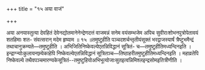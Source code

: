 +++
title = "१५ अया वाजं"

+++

अया अनयास्तुत्या देवहितं देवेनद्योतमानेनेन्द्रेणदत्तं वाजमन्नं सनेम वयंसम्भजेम अपिच सुवीराःशोभनपुत्रोपेतावयं शतहिमाः शत- संवत्सरान् मदेम हृष्याम ॥ १५ ॥तमुष्टुहीति पञ्चदशर्चन्तृतीयंसूक्तं भरद्वाजस्यार्षं त्रैष्टुभमैन्द्रं तथाचानुक्रम्यते—तमुष्टुहीति । अभिजितिनिष्केवल्येएतन्निविद्धानं सूत्रितं- च—तमुष्टुहीतिमध्यन्दिनइति । इन्द्राग्न्योःकुलायनाम्र्येकाहेपि निष्केवल्येएतन्निविद्धानं सूत्रितञ्च—तिष्ठाहरीतमुष्टुहीतिमध्यन्दिनइति । महाव्रतेपि निष्केवल्ये तथैवपञ्चमारण्यकेसूत्रितं--तमुष्टुहियोअभिभूत्योजाःसुतइत्वन्निमिश्लइन्द्रसोमइतित्रीणीति ।